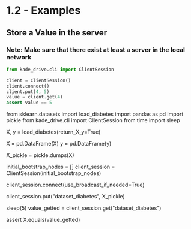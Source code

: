 # 1.2 - Examples 

## Store a Value in the server

### Note: Make sure that there exist at least a server in the local network

``` py
from kade_drive.cli import ClientSession

client = ClientSession()
client.connect()
client.put(4, 5)
value = client.get(4)
assert value == 5
```

from sklearn.datasets import load_diabetes
import pandas as pd
import pickle
from kade_drive.cli import ClientSession
from time import sleep

X, y = load_diabetes(return_X_y=True)

X = pd.DataFrame(X)
y = pd.DataFrame(y)

X_pickle = pickle.dumps(X)

initial_bootstrap_nodes = []
client_session = ClientSession(initial_bootstrap_nodes)

client_session.connect(use_broadcast_if_needed=True)

client_session.put("dataset_diabetes", X_pickle)

sleep(5)
value_getted = client_session.get("dataset_diabetes")

assert X.equals(value_getted)
